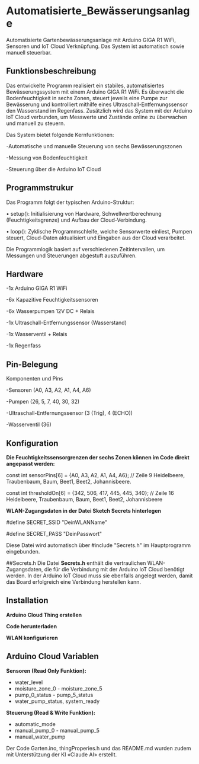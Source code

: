 # Automatisierte_Bewässerungsanlage
Automatisierte Gartenbewässerungsanlage mit Arduino GIGA R1 WiFi,  Sensoren und IoT Cloud Verknüpfung. Das System ist automatisch sowie manuell steuerbar.

## Funktionsbeschreibung
Das entwickelte Programm realisiert ein stabiles, automatisiertes Bewässerungssystem mit einem Arduino GIGA R1 WiFi. 
Es überwacht die Bodenfeuchtigkeit in sechs Zonen, steuert jeweils eine Pumpe zur Bewässerung und kontrolliert mithilfe eines Ultraschall-Entfernungssensor den 
Wasserstand im Regenfass. Zusätzlich wird das System mit der Arduino IoT Cloud verbunden, um Messwerte und Zustände online zu überwachen und manuell zu steuern.

Das System bietet folgende Kernfunktionen:

-Automatische und manuelle Steuerung von sechs Bewässerungszonen

-Messung von Bodenfeuchtigkeit

-Steuerung über die Arduino IoT Cloud

## Programmstrukur
Das Programm folgt der typischen Arduino-Struktur:

•	setup(): Initialisierung von Hardware, Schwellwertberechnung (Feuchtigkeitsgrenze) und Aufbau der Cloud-Verbindung.

•	loop(): Zyklische Programmschleife, welche Sensorwerte einliest, Pumpen steuert, Cloud-Daten aktualisiert und Eingaben aus der Cloud verarbeitet.

Die Programmlogik basiert auf verschiedenen Zeitintervallen, um Messungen und Steuerungen abgestuft auszuführen.


## Hardware
-1x Arduino GIGA R1 WiFi

-6x Kapazitive Feuchtigkeitssensoren

-6x Wasserpumpen 12V DC + Relais

-1x Ultraschall-Entfernungssensor (Wasserstand)

-1x Wasserventil + Relais

-1x Regenfass

## Pin-Belegung

Komponenten und Pins

-Sensoren (A0, A3, A2, A1, A4, A6)   

-Pumpen (26, 5, 7, 40, 30, 32)

-Ultraschall-Entfernungssensor (3 (Trig), 4 (ECHO))

-Wasserventil (36)

## Konfiguration

**Die Feuchtigkeitssensorgrenzen der sechs Zonen können im Code direkt angepasst werden:**


const int sensorPins[6] = {A0, A3, A2, A1, A4, A6}; // Zeile 9 Heidelbeere, Traubenbaum, Baum, Beet1, Beet2, Johannisbeere.

const int thresholdOn[6] = {342, 506, 417, 445, 445, 340}; // Zeile 16 Heidelbeere, Traubenbaum, Baum, Beet1, Beet2, Johannisbeere 





**WLAN-Zugangsdaten in der Datei Sketch Secrets hinterlegen**

#define SECRET_SSID "DeinWLANName"

#define SECRET_PASS "DeinPasswort"

Diese Datei wird automatisch über #include "Secrets.h" im Hauptprogramm eingebunden.

##Secrets.h
Die Datei **Secrets.h** enthält die vertraulichen WLAN-Zugangsdaten, die für die Verbindung mit der Arduino IoT Cloud benötigt werden.
In der Arduino IoT Cloud muss sie ebenfalls angelegt werden, damit das Board erfolgreich eine Verbindung herstellen kann.

## Installation

**Arduino Cloud Thing erstellen**

**Code herunterladen**

**WLAN konfigurieren**


## Arduino Cloud Variablen

**Sensoren (Read Only Funktion):**
- water_level
- moisture_zone_0 - moisture_zone_5
- pump_0_status - pump_5_status
- water_pump_status, system_ready

**Steuerung (Read & Write Funktion):**
- automatic_mode
- manual_pump_0 - manual_pump_5
- manual_water_pump


Der Code Garten.ino, thingProperies.h und das README.md wurden zudem mit Unterstützung der KI «Claude AI» erstellt.
